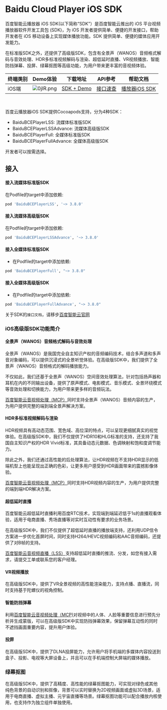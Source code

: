 # Baidu Cloud Player iOS SDK

百度智能云播放器 iOS SDK(以下简称“SDK”）是百度智能云推出的 iOS 平台视频播放器软件开发工具包 (SDK)，为 iOS 开发者提供简单、便捷的开发接口，帮助开发者在 iOS 移动设备上实现媒体播放功能。SDK 提供简单、便捷的媒体应用开发能力。

在标准版SDK之外，还提供了高级版SDK，包含有全景声（WANOS）音频格式解码与音效处理、HDR多标准视频解码与渲染、超低延时直播、VR视频播放、智能防挡弹幕、投屏、绿幕抠图等高级功能，为用户带来更丰富的音视频体验。

| 终端类别 | Demo体验 | 下载地址 | API参考 | 帮助文档 |
| --- | --- | --- | --- | --- |
| iOS端 |![0jlR.png](https://bce.bdstatic.com/doc/bce-doc/MCT/0jlR_cb99272.png)| [SDK + Demo](https://cloud.baidu.com/doc/Developer/index.html) |  [接口速查](https://cloud.baidu.com/doc/VideoCreatingSDK/s/Bldy7n5hr) | [播放器iOS SDK](https://cloud.baidu.com/doc/VideoCreatingSDK/s/yldy7iu7u) |

<br>

百度云播放器iOS SDK提供Cocoapods支持，分为4种SDK：

* BaiduBCEPlayerLSS: 流媒体标准版SDK
* BaiduBCEPlayerLSSAdvance: 流媒体高级版SDK
* BaiduBCEPlayerFull: 全媒体标准版SDK
* BaiduBCEPlayerFullAdvance: 全媒体高级版SDK

开发者可以按需选择。

## 接入

#### 接入流媒体标准版SDK
在Podfile的target中添加依赖:
```ruby
pod 'BaiduBCEPlayerLSS', '~> 3.8.0'
```

#### 接入流媒体高级版SDK
在Podfile的target中添加依赖:
```ruby
pod 'BaiduBCEPlayerLSSAdvance', '~> 3.8.0'
```

#### 接入全媒体标准版SDK
* 在Podfile的target中添加依赖:
```ruby
pod 'BaiduBCEPlayerFull', "~> 3.8.0"
```

#### 接入全媒体高级版SDK
* 在Podfile的target中添加依赖:
```ruby
pod 'BaiduBCEPlayerFullAdvance', "~> 3.8.0"
```



关于SDK的`接口文档`，请移步[百度智能云官网](https://cloud.baidu.com/doc/VideoCreatingSDK/s/yldy7iu7u)


### iOS高级版SDK功能简介

#### 全景声（WANOS）音频格式解码与音效处理

全景声（WANOS）是我国完全自主知识产权的音频编码技术，结合多声道和多声音对象编码，可以提供沉浸式的全景听觉体验。在高级版SDK中，我们提供了全景声（WANOS）音频格式的解码播放能力。

不仅如此，我们还基于全景声（WANOS）空间音效处理算法，针对包括扬声器和耳机在内的不同输出设备，提供了原声模式、电影模式、音乐模式、全景环绕模式等音效处理和切换能力，为用户带来更多样的音频玩法。

[百度智能云音视频处理（MCP）](https://cloud.baidu.com/product/mct.html)同时支持全景声（WANOS）音频内容的生产，为用户提供完整的端到端全景声解决方案。

#### HDR多标准视频解码与渲染
HDR视频具有高动态范围、宽色域、高位深的特点，可以呈现更细腻真实的视觉体验。在高级版SDK中，我们不仅提供了HDR10和HLG标准的支持，还支持了我国自主知识产权的HDR Vivid标准，其具备动态元数据、色调映射和饱和度调节能力。

除此之外，我们还通过高性能的后处理算法，让HDR视频在不支持HDR显示的低端机型上也能呈现出正确的色彩，让更多用户感受到HDR画面带来的震撼影像体验。

[百度智能云音视频处理（MCP）](https://cloud.baidu.com/product/mct.html)同时支持HDR视频内容的生产，为用户提供完整的端到端HDR解决方案。

#### 超低延时直播
百度智能云超低延时直播利用百度RTC技术，实现端到端延迟低于1s的直播观看体验，适用于电商直播、秀场直播等对实时互动性有要求的业务场景。

在高级版SDK中，我们不仅提供了超低延时直播的播放端支持，还利用UDP信令方案进一步优化首屏时间，同时支持H264/HEVC视频编码和AAC音频编码，还提供了对B帧的支持。

[百度智能云音视频直播（LSS）](https://cloud.baidu.com/product/lss.html)支持超低延时直播的推流、分发，如您有接入需求，请提交工单或联系您的客户经理。

#### VR视频播放
在高级版SDK中，提供了VR全景视频的高性能渲染能力，支持点播、直播流，同时支持基于陀螺仪的视角控制。

#### 智能防挡弹幕
利用[百度智能云音视频处理（MCP)](https://cloud.baidu.com/product/mct.html)对视频中的人体、人脸等重要信息进行预先分析并生成蒙版，可以在高级版SDK中实现防挡弹幕效果，保留弹幕互动性的同时不遮挡画面重要内容，提升用户体验。

#### 投屏
在高级版SDK中，提供了DLNA投屏能力，允许用户将手机端的多媒体内容投送到盒子、投影、电视等大屏设备上，并且可以在手机端控制大屏端的媒体播放。

### 绿幕抠图
在高级版SDK中，提供了高精度、高性能的绿幕抠图能力，可实现对绿色或其他纯色背景的自动识别和抠像，背景可以实时替换为2D视频画面或虚拟3D场景，适用于电商直播、虚拟主播、元宇宙直播等场景。绿幕抠图功能可以配合播放内核使用，也支持作为独立组件单独使用。